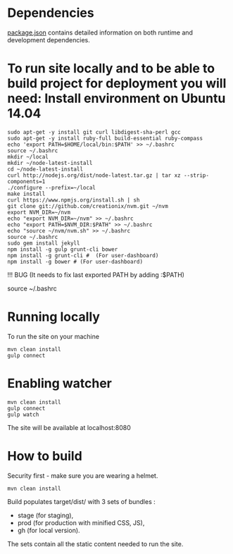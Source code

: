 Dependencies
=======

[package.json](https://github.com/codenvy/codenvy/blob/master/site/package.json) contains detailed information on both runtime and development dependencies.

To run site locally and to be able to build project for deployment you will need:
Install environment on Ubuntu 14.04
=======
```
sudo apt-get -y install git curl libdigest-sha-perl gcc
sudo apt-get -y install ruby-full build-essential ruby-compass
echo 'export PATH=$HOME/local/bin:$PATH' >> ~/.bashrc
source ~/.bashrc
mkdir ~/local
mkdir ~/node-latest-install
cd ~/node-latest-install
curl http://nodejs.org/dist/node-latest.tar.gz | tar xz --strip-components=1
./configure --prefix=~/local
make install
curl https://www.npmjs.org/install.sh | sh
git clone git://github.com/creationix/nvm.git ~/nvm
export NVM_DIR=~/nvm
echo "export NVM_DIR=~/nvm" >> ~/.bashrc
echo "export PATH=$NVM_DIR:$PATH" >> ~/.bashrc
echo "source ~/nvm/nvm.sh" >> ~/.bashrc
source ~/.bashrc
sudo gem install jekyll
npm install -g gulp grunt-cli bower
npm install -g grunt-cli #  (For user-dashboard)
npm install -g bower # (For user-dashboard)
```
!!! BUG (It needs to fix last exported PATH by adding :$PATH)

source ~/.bashrc

Running locally
=======

To run the site on your machine

```
mvn clean install
gulp connect

```
Enabling watcher
=======

```
mvn clean install
gulp connect
gulp watch

```



The site will be available at localhost:8080


How to build
=======

Security first - make sure you are wearing a helmet.

```
mvn clean install
```

Build populates target/dist/ with 3 sets of bundles :
- stage (for staging),
- prod (for production with minified CSS, JS),
- gh (for local version).

The sets contain all the static content needed to run the site.

